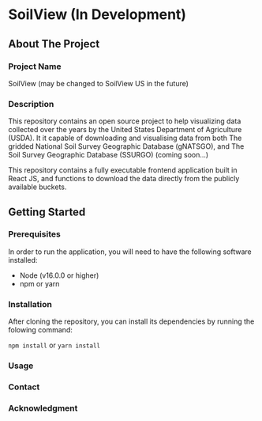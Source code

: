 # SoilView (In Development)

## About The Project

### Project Name

SoilView (may be changed to SoilView US in the future)

### Description

This repository contains an open source project to help visualizing data collected over the years by the United States Department of Agriculture (USDA).
It it capable of downloading and visualising data from both The gridded National Soil Survey Geographic Database (gNATSGO), and The Soil Survey Geographic Database (SSURGO) (coming soon...)

This repository contains a fully executable frontend application built in React JS, and functions to download the data directly from the publicly available buckets.


## Getting Started

### Prerequisites

In order to run the application, you will need to have the following software installed:

* Node (v16.0.0 or higher)
* npm or yarn

### Installation

After cloning the repository, you can install its dependencies by running the folowing command:

`npm install` 
or 
`yarn install`

### Usage

### Contact

### Acknowledgment
